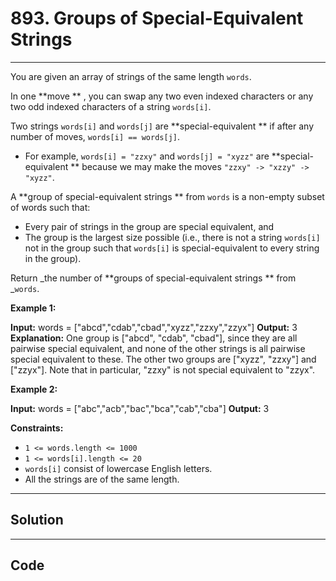 # 893. Groups of Special-Equivalent Strings

---

You are given an array of strings of the same length `words`.

In one **move ** , you can swap any two even indexed characters or any two odd indexed characters of a string `words[i]`.

Two strings `words[i]` and `words[j]` are **special-equivalent ** if after any number of moves, `words[i] == words[j]`.

  * For example, `words[i] = "zzxy"` and `words[j] = "xyzz"` are **special-equivalent ** because we may make the moves `"zzxy" -> "xzzy" -> "xyzz"`.



A **group of special-equivalent strings ** from `words` is a non-empty subset of words such that:

  * Every pair of strings in the group are special equivalent, and
  * The group is the largest size possible (i.e., there is not a string `words[i]` not in the group such that `words[i]` is special-equivalent to every string in the group).



Return _the number of **groups of special-equivalent strings ** from _`words`.

 

**Example 1:**


**Input:** words = ["abcd","cdab","cbad","xyzz","zzxy","zzyx"]
**Output:** 3
**Explanation:** 
One group is ["abcd", "cdab", "cbad"], since they are all pairwise special equivalent, and none of the other strings is all pairwise special equivalent to these.
The other two groups are ["xyzz", "zzxy"] and ["zzyx"].
Note that in particular, "zzxy" is not special equivalent to "zzyx".


**Example 2:**


**Input:** words = ["abc","acb","bac","bca","cab","cba"]
**Output:** 3


 

**Constraints:**

  * `1 <= words.length <= 1000`
  * `1 <= words[i].length <= 20`
  * `words[i]` consist of lowercase English letters.
  * All the strings are of the same length.

---

## Solution



---

## Code
```python


```